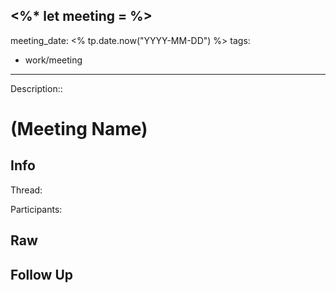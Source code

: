 <%*
let meeting = 
%>
---
meeting_date: <% tp.date.now("YYYY-MM-DD") %>
tags:
  - work/meeting
---

Description::

# (Meeting Name)

## Info

Thread: 

Participants:

## Raw


## Follow Up
